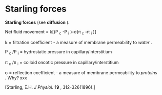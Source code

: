 # Starling forces

**Starling forces** (see **diffusion** ).

Net fluid movement = k\[(P <sub>c</sub> -P <sub>i</sub> )-σ(π
<sub>c</sub> -π <sub>i</sub> )\]

k = filtration coefficient - a measure of membrane permeability to
*water* .

P <sub>c</sub> /P <sub>i</sub> = hydrostatic pressure in
capillary/interstitium

π <sub>c</sub> /π <sub>i</sub> = colloid oncotic pressure in
capillary/interstitium

σ = reflection coefficient - a measure of membrane permeability to
*proteins* . Why? xxx

\[Starling, E.H. *J Physiol.* **19** , 312-326(1896).\]
